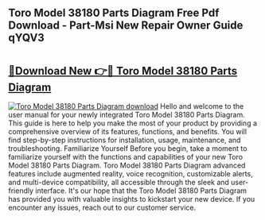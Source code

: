 ## Toro Model 38180 Parts Diagram Free Pdf Download - Part-Msi New Repair Owner Guide qYQV3

# <h2><a href="http://dfnwym7.blite.top/?on=Toro+Model+38180+Parts+Diagram">🔗Download New 👉🔴 Toro Model 38180 Parts Diagram</a></h2>

[![Toro Model 38180 Parts Diagram download](https://i.imgur.com/lujVjoI.png)](http://dfnwym7.blite.top/?on=Toro+Model+38180+Parts+Diagram)
Hello and welcome to the user manual for your newly integrated Toro Model 38180 Parts Diagram. This guide is here to help you make the most of your product by providing a comprehensive overview of its features, functions, and benefits. You will find step-by-step instructions for installation, usage, maintenance, and troubleshooting. Familiarize Yourself Before you begin, take a moment to familiarize yourself with the functions and capabilities of your new Toro Model 38180 Parts Diagram. Toro Model 38180 Parts Diagram advanced features include augmented reality, voice recognition, customizable alerts, and multi-device compatibility, all accessible through the sleek and user-friendly interface. It's our hope that the Toro Model 38180 Parts Diagram has provided you with valuable insights to kickstart your new device. If you encounter any issues, reach out to our customer service.

